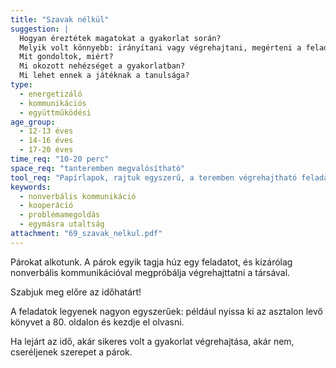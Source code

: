 ```yaml
---
title: "Szavak nélkül"
suggestion: | 
  Hogyan éreztétek magatokat a gyakorlat során?
  Melyik volt könnyebb: irányítani vagy végrehajtani, megérteni a feladatot?
  Mit gondoltok, miért?
  Mi okozott nehézséget a gyakorlatban?
  Mi lehet ennek a játéknak a tanulsága?
type:
  - energetizáló
  - kommunikációs
  - együttműködési
age_group:
  - 12-13 éves
  - 14-16 éves
  - 17-20 éves
time_req: "10-20 perc"
space_req: "tanteremben megvalósítható"
tool_req: "Papírlapok, rajtuk egyszerű, a teremben végrehajtható feladatokkal"
keywords: 
  - nonverbális kommunikáció
  - kooperáció
  - problémamegoldás
  - egymásra utaltság
attachment: "69_szavak_nelkul.pdf"
---
```


Párokat alkotunk. A párok egyik tagja húz egy feladatot, és kizárólag nonverbális kommunikációval megpróbálja végrehajttatni a társával.

Szabjuk meg előre az időhatárt!

A feladatok legyenek nagyon egyszerűek: például nyissa ki az asztalon levő könyvet a 80\. oldalon és kezdje el olvasni.

Ha lejárt az idő, akár sikeres volt a gyakorlat végrehajtása, akár nem, cseréljenek szerepet a párok.
  
  
